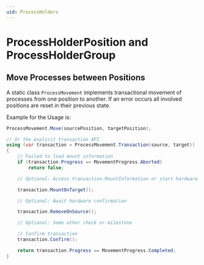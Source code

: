 ```yaml
---
uid: ProcessHolders
---
```

# ProcessHolderPosition and ProcessHolderGroup

## Move Processes between Positions

A static class `ProcessMovement` implements transactional movement of processes from one position to another. If an error occurs all involved positions are reset in their previous state.

Example for the Usage is:

````cs
ProcessMovement.Move(sourcePosition, targetPosition);

// Or the explicit transaction API
using (var transaction = ProcessMovement.Transaction(source, target))
{
    // Failed to load mount information
    if (transaction.Progress == MovementProgress.Aborted)
        return false;

    // Optional: Access transaction.MountInformation or start hardware movement

    transaction.MountOnTarget();

    // Optional: Await hardware confirmation

    transaction.RemoveOnSource();

    // Optional: Some other check or milestone

    // Confirm transaction
    transaction.Confirm();

    return transaction.Progress == MovementProgress.Completed;
}
````